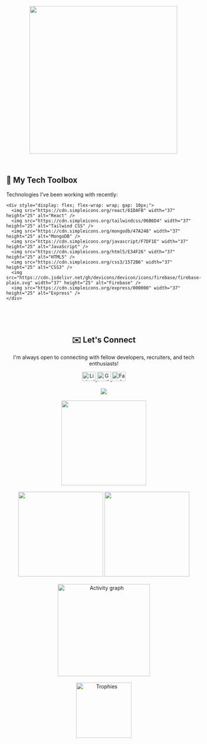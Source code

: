 <div style="display: flex; align-items: center; justify-content: center; flex-wrap: wrap; gap: 30px;">

  <!-- Left: Image -->
  <img align="left" height="400" src="https://img.freepik.com/free-vector/web-development-programmer-engineering-coding-website-augmented-reality-interface-screens-developer-project-engineer-programming-software-application-design-cartoon-illustration_107791-3863.jpg" />

  <!-- Right: Tech Toolbox -->
  <div>
    <h2>🧰 My Tech Toolbox</h2>
    <p>Technologies I’ve been working with recently:</p>

    <div style="display: flex; flex-wrap: wrap; gap: 10px;">
      <img src="https://cdn.simpleicons.org/react/61DAFB" width="37" height="25" alt="React" />
      <img src="https://cdn.simpleicons.org/tailwindcss/06B6D4" width="37" height="25" alt="Tailwind CSS" />
      <img src="https://cdn.simpleicons.org/mongodb/47A248" width="37" height="25" alt="MongoDB" />
      <img src="https://cdn.simpleicons.org/javascript/F7DF1E" width="37" height="25" alt="JavaScript" />
      <img src="https://cdn.simpleicons.org/html5/E34F26" width="37" height="25" alt="HTML5" />
      <img src="https://cdn.simpleicons.org/css3/1572B6" width="37" height="25" alt="CSS3" />
      <img src="https://cdn.jsdelivr.net/gh/devicons/devicon/icons/firebase/firebase-plain.svg" width="37" height="25" alt="Firebase" />
      <img src="https://cdn.simpleicons.org/express/000000" width="37" height="25" alt="Express" />
    </div>
  </div>

</div>

<br><br>

<!-- Connect Section -->
<div align="center">

  <h2>✉️ Let's Connect</h2>
  <p>I'm always open to connecting with fellow developers, recruiters, and tech enthusiasts!</p>

  <a href="https://www.linkedin.com/in/цветан-марков-270805290" target="_blank">
    <img src="https://raw.githubusercontent.com/maurodesouza/profile-readme-generator/master/src/assets/icons/social/linkedin/default.svg" width="37" height="25" alt="LinkedIn" />
  </a>
  <a href="mailto:markowcvetan@gmail.com" target="_blank">
    <img src="https://raw.githubusercontent.com/maurodesouza/profile-readme-generator/master/src/assets/icons/social/gmail/default.svg" width="37" height="25" alt="Gmail" />
  </a>
  <a href="https://www.facebook.com/profile.php?id=61553067962651" target="_blank">
    <img src="https://raw.githubusercontent.com/maurodesouza/profile-readme-generator/master/src/assets/icons/social/facebook/default.svg" width="37" height="25" alt="Facebook" />
  </a>

</div>

<br>

<!-- Visitor Badge -->
<div align="center">
  <img src="https://visitor-badge.laobi.icu/badge?page_id=TpMarkov.TpMarkov" />
</div>

<br>

<!-- GitHub Stats -->
<div align="center">
  <img src="https://github-readme-stats.vercel.app/api?username=TpMarkov&show_icons=true&include_all_commits=true&count_private=true&theme=default&hide_border=true" height="230" />
</div>

<br/>

<!-- Streak Stats + Top Languages -->
<div align="center">
  <img src="https://streak-stats.demolab.com?user=TpMarkov&theme=default&hide_border=true&border_radius=5" height="230" />
  <img src="https://github-readme-stats.vercel.app/api/top-langs?username=TpMarkov&layout=compact&langs_count=6&theme=default&hide_border=true" height="230" />
</div>

<br/>

<!-- Contribution Graph -->
<div align="center">
  <img src="https://github-readme-activity-graph.vercel.app/graph?username=TpMarkov&area=true&hide_border=true&theme=light" height="250" alt="Activity graph" />
</div>

<br/>

<!-- Trophies -->
<div align="center">
  <img src="https://github-profile-trophy.vercel.app/?username=TpMarkov&theme=flat&column=6" height="150" alt="Trophies" />
</div>
